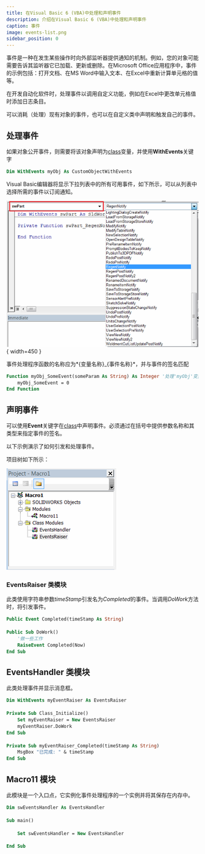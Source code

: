 ```yaml
---
title: 在Visual Basic 6 (VBA)中处理和声明事件
description: 介绍在Visual Basic 6 (VBA)中处理和声明事件
caption: 事件
image: events-list.png
sidebar_position: 0
---
```

事件是一种在发生某些操作时向外部监听器提供通知的机制。例如，您的对象可能需要告诉其监听器它已加载、更新或删除。在Microsoft Office应用程序中，事件的示例包括：打开文档、在MS Word中输入文本、在Excel中重新计算单元格的值等。

在开发自动化软件时，处理事件以调用自定义功能，例如在Excel中更改单元格值时添加日志条目。

可以消耗（处理）现有对象的事件，也可以在自定义类中声明和触发自己的事件。

## 处理事件

如果对象公开事件，则需要将该对象声明为[class](/docs/codestack/visual-basic/classes/)变量，并使用**WithEvents**关键字

~~~ vb
Dim WithEvents myObj As CustomObjectWithEvents
~~~

Visual Basic编辑器将显示下拉列表中的所有可用事件，如下所示，可以从列表中选择所需的事件以订阅通知。

![对象的可用事件列表](events-list.png){ width=450 }

事件处理程序函数的名称应为*{变量名称}_{事件名称}*，并与事件的签名匹配

~~~ vb
Function myObj_SomeEvent(someParam As String) As Integer '处理'myObj'变量的'SomeEvent'
    myObj_SomeEvent = 0
End Function
~~~

## 声明事件

可以使用**Event**关键字在[class](/docs/codestack/visual-basic/classes/)中声明事件。必须通过在括号中提供参数名称和其类型来指定事件的签名。

以下示例演示了如何引发和处理事件。

项目树如下所示：

![VBA类树](events-project-tree.png)

### EventsRaiser 类模块

此类使用字符串参数*timeStamp*引发名为*Completed*的事件。当调用*DoWork*方法时，将引发事件。

~~~vb
Public Event Completed(timeStamp As String)

Public Sub DoWork()
    '做一些工作
    RaiseEvent Completed(Now)
End Sub
~~~

## EventsHandler 类模块

此类处理事件并显示消息框。

~~~vb
Dim WithEvents myEventRaiser As EventsRaiser

Private Sub Class_Initialize()
    Set myEventRaiser = New EventsRaiser
    myEventRaiser.DoWork
End Sub

Private Sub myEventRaiser_Completed(timeStamp As String)
    MsgBox "已完成: " & timeStamp
End Sub
~~~

## Macro11 模块

此模块是一个入口点，它实例化事件处理程序的一个实例并将其保存在内存中。

~~~vb
Dim swEventsHandler As EventsHandler

Sub main()
    
    Set swEventsHandler = New EventsHandler

End Sub
~~~